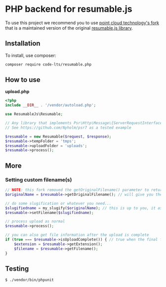 # PHP backend for resumable.js

To use this project we recommend you to use [point cloud technology's fork](https://github.com/pointcloudtechnology/resumable.js) that is a maintained version of the original [resumable.js library](https://github.com/23/resumable.js/tree/master).


## Installation

To install, use composer:

```sh
composer require code-lts/resumable.php
```

## How to use

**upload.php**

```php
<?php
include __DIR__ . '/vendor/autoload.php';

use ResumableJs\Resumable;

// Any library that implements Psr\Http\Message\{ServerRequestInterface, ResponseInterface};
// See https://github.com/Nyholm/psr7 as a tested example

$resumable = new Resumable($request, $response);
$resumable->tempFolder = 'tmps';
$resumable->uploadFolder = 'uploads';
$resumable->process();

```

## More

### Setting custom filename(s)

```php
// NOTE: this fork removed the getOriginalFilename() parameter to return without an extension.
$originalName = $resumable->getOriginalFilename(); // will give you the original end-user file-name

// do some slugification or whatever you need...
$slugifiedname = my_slugify($originalName); // this is up to you, it as ported out of the library.
$resumable->setFilename($slugifiedname);

// process upload as normal
$resumable->process();

// you can also get file information after the upload is complete
if (true === $resumable->isUploadComplete()) { // true when the final file has been uploaded and chunks reunited.
    $extension = $resumable->getExtension();
    $filename = $resumable->getFilename();
}
```

## Testing

```sh
$ ./vendor/bin/phpunit
```
